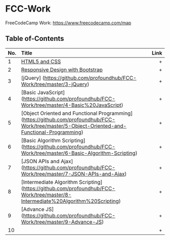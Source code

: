 # FCC-Work
FreeCodeCamp Work: https://www.freecodecamp.com/map

## Table of-Contents

No. | Title | Link
| ------------- |:-------------| -----:|
1 | [HTML5 and CSS](https://github.com/profoundhub/FCC-Work/tree/master/1-HTML5-and-CSS) | +  
2 | [Responsive Design with Bootstrap](https://github.com/profoundhub/FCC-Work/tree/master/2-Responsive-Design-with-Bootstrap) | + 
3 | [jQuery] (https://github.com/profoundhub/FCC-Work/tree/master/3-jQuery) | + 
4 | [Basic JavaScript] (https://github.com/profoundhub/FCC-Work/tree/master/4-Basic%20JavaScript) | +
5 | [Object Oriented and Functional Programming] (https://github.com/profoundhub/FCC-Work/tree/master/5-Object-Oriented-and-Functional-Programming) | + 
6 | [Basic Algorithm Scripting] (https://github.com/profoundhub/FCC-Work/tree/master/6-Basic-Algorithm-Scripting) | + 
7 | [JSON APIs and Ajax] (https://github.com/profoundhub/FCC-Work/tree/master/7-JSON-APIs-and-Ajax) | +
8 | [Intermediate Algorithm Scripting] (https://github.com/profoundhub/FCC-Work/tree/master/8-Intermediate%20Algorithm%20Scripting) | + 
9 | [Advance JS] (https://github.com/profoundhub/FCC-Work/tree/master/9-Advance-JS) | +
10 |  | +